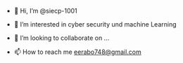 - 👋 Hi, I’m @siecp-1001
- 👀 I’m interested in cyber security und machine Learning

- 💞️ I’m looking to collaborate on ...
- 📫 How to reach me eerabo748@gmail.com

<!---
siecp-1001/siecp-1001 is a ✨ special ✨ repository because its `README.md` (this file) appears on your GitHub profile.
You can click the Preview link to take a look at your changes.
--->
<!--- my name is siecp iam machine learning student iwill put my projects here
--->
